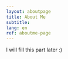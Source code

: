 ```yaml
---
layout: aboutpage
title: About Me
subtitle:
lang: en
ref: aboutme-page 
---
```


I will fill this part later :)
